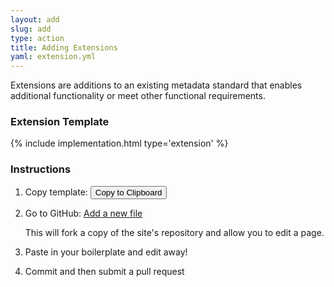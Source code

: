 ```yaml
---
layout: add
slug: add
type: action
title: Adding Extensions
yaml: extension.yml
---
```

<div id="extensions">
<p>Extensions are additions to an existing metadata standard that enables
additional functionality or meet other functional requirements.</p>
<h3>Extension Template</h3>
{% include implementation.html type='extension' %}
<h3>Instructions</h3>
<ol>
  <li>
    <p>Copy template:
      <button class="clip-button btn btn-primary" title="copy to clipboard" type="button"
        data-clipboard-text="{% include {{page.yaml}} %}">Copy to Clipboard</button></p>
  </li>
  <li>
    <p>Go to GitHub:
      <a href="{{ site.repourl }}/new/{{ site.repobranch }}/extensions">Add a new file</a></p>
    <p>This will fork a copy of the site's repository and allow you to edit a page.</p>
  </li>
  <li>
    <p>Paste in your boilerplate and edit away!</p>
  </li>
  <li>
    <p>Commit and then submit a pull request</p>
  </li>
</ol>
</div>
